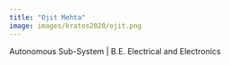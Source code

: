 ```yaml
---
title: "Ojit Mehta"
image: images/kratos2020/ojit.png
---
```

Autonomous Sub-System |
B.E. Electrical and Electronics

